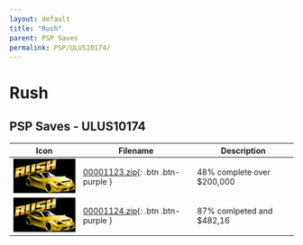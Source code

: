 ```yaml
---
layout: default
title: "Rush"
parent: PSP Saves
permalink: PSP/ULUS10174/
---
```

# Rush

## PSP Saves - ULUS10174

| Icon | Filename | Description |
|------|----------|-------------|
| ![Rush](ICON0.PNG) | [00001123.zip](00001123.zip){: .btn .btn-purple } | 48% complete over $200,000 |
| ![Rush](ICON0.PNG) | [00001124.zip](00001124.zip){: .btn .btn-purple } | 87% comlpeted and $482,16 |
